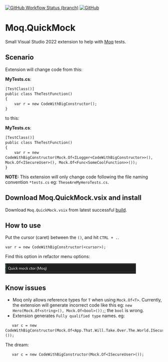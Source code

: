 [![GitHub Workflow Status (branch)](https://img.shields.io/github/workflow/status/rpbeukes/Moq.QuickMock/CI/main)](https://github.com/rpbeukes/Moq.QuickMock/actions/workflows/CI_main.yml?query=branch%3Amain+) [![GitHub](https://img.shields.io/github/license/rpbeukes/Moq.QuickMock)](https://github.com/rpbeukes/Moq.QuickMock/blob/main/LICENSE)

# Moq.QuickMock
Small Visual Studio 2022 extension to help with [Moq](https://github.com/moq/moq) tests.

## Scenario

Extension will change code from this:

**MyTests.cs**:
```
[TestClass()]
public class TheTestFunction()
{
    var r = new CodeWithBigConstructor();
}
```

to this:

**MyTests.cs**:
```
[TestClass()]
public class TheTestFunction()
{
    var r = new CodeWithBigConstructor(Mock.Of<ILogger<CodeWithBigConstructor>>(), Mock.Of<ISecureUser>(), Mock.Of<Func<SomeCoolFunction>>());
}
```

**NOTE:** This extension will only change code following the file naming convention `*tests.cs` eg: `TheseAreMyHeroTests.cs`.

## Download Moq.QuickMock.vsix and install
Download `Moq.QuickMock.vsix` from latest successful [build](https://github.com/rpbeukes/Moq.QuickMock/actions/workflows/CI_main.yml?query=branch%3Amain+is%3Asuccess).

## How to use
Put the cursor (caret) between the `()`, and hit `CTRL + .`.

```
var r = new CodeWithBigConstructor(<cursor>);
```

Find this option in refactor menu options:

![RefactorMenuOption](Doco/RefactorMenuDisplay.png)

## Know issues
-  Moq only allows reference types for `T` when using `Mock.Of<T>`.
  Currently, the extension will generate incorrect code like this eg: `new Hero(Mock.Of<string>(), Mock.Of<bool>());`; the `bool` is wrong.
- Extension generates `Fully qualified type` names.
  eg:
```
   var c = new CodeWithBigConstructor(Mock.Of<App.That.Will.Take.Over.The.World.ISecureUser>());
```
The dream:
```
   var c = new CodeWithBigConstructor(Mock.Of<ISecureUser>());
```